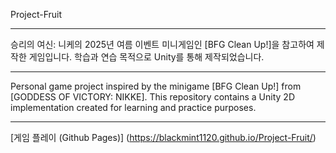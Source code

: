 Project-Fruit

---

승리의 여신: 니케의 2025년 여름 이벤트 미니게임인 [BFG Clean Up!]을 참고하여 제작한 게임입니다.
학습과 연습 목적으로 Unity를 통해 제작되었습니다.

---

Personal game project inspired by the minigame [BFG Clean Up!] from [GODDESS OF VICTORY: NIKKE].
This repository contains a Unity 2D implementation created for learning and practice purposes.

---

[게임 플레이 (Github Pages)] (https://blackmint1120.github.io/Project-Fruit/)
